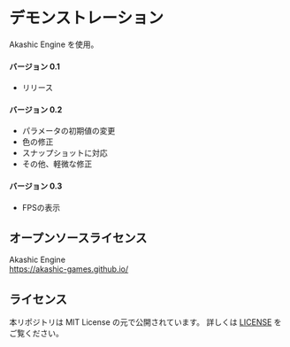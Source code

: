 # デモンストレーション
  Akashic Engine を使用。  
#### バージョン 0.1  
  - リリース
#### バージョン 0.2 
  - パラメータの初期値の変更
  - 色の修正
  - スナップショットに対応
  - その他、軽微な修正
#### バージョン 0.3
  - FPSの表示
## オープンソースライセンス
 Akashic Engine  
 https://akashic-games.github.io/  
## ライセンス
 本リポジトリは MIT License の元で公開されています。 詳しくは [LICENSE](/LICENSE) をご覧ください。